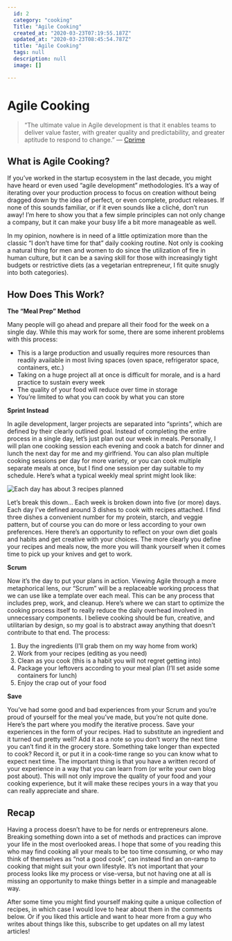 ```yaml
---
  id: 2
  category: "cooking"
  Title: "Agile Cooking"
  created_at: "2020-03-23T07:19:55.187Z"
  updated_at: "2020-03-23T08:45:54.787Z"
  title: "Agile Cooking"
  tags: null
  description: null
  image: []

---
```

# Agile Cooking

> “The ultimate value in Agile development is that it enables teams to deliver value faster, with greater quality and predictability, and greater aptitude to respond to change.”
    — [Cprime](https://www.cprime.com/resources/what-is-agile-what-is-scrum/)


## What is Agile Cooking?

If you’ve worked in the startup ecosystem in the last decade, you might have heard or even used “agile development” methodologies. It’s a way of iterating over your production process to focus on creation without being dragged down by the idea of perfect, or even complete, product releases. If none of this sounds familiar, or if it even sounds like a cliché, don’t run away! I’m here to show you that a few simple principles can not only change a company, but it can make your busy life a bit more manageable as well.

In my opinion, nowhere is in need of a little optimization more than the classic “I don’t have time for that” daily cooking routine. Not only is cooking a natural thing for men and women to do since the utilization of fire in human culture, but it can be a saving skill for those  with increasingly tight budgets or restrictive diets (as a vegetarian entrepreneur, I fit quite snugly into both categories).

## How Does This Work?

**The “Meal Prep” Method**

Many people will go ahead and prepare all their food for the week on a single day. While this may work for some, there are some inherent problems with this process:

- This is a large production and usually requires more resources than readily available in most living spaces (oven space, refrigerator space, containers, etc.)
- Taking on a huge project all at once is difficult for morale, and is a hard practice to sustain every week
- The quality of your food will reduce over time in storage
- You’re limited to what you can cook by what you can store

**Sprint Instead**

In agile development, larger projects are separated into “sprints”, which are defined by their clearly outlined goal. Instead of completing the entire process in a single day, let’s just plan out our week in meals. Personally, I will plan one cooking session each evening and cook a batch for dinner and lunch the next day for me and my girlfriend. You can also plan multiple cooking sessions per day for more variety, or you can cook multiple separate meals at once, but I find one session per day suitable to my schedule. Here’s what a typical weekly meal sprint might look like:

![Each day has about 3 recipes planned](https://paper-attachments.dropbox.com/s_748D31F1AF349B94DE812F5D308F2433EFBF09943CE9A5BE32EA9523926B9BFE_1574049367409_image.png)


Let’s break this down…
Each week is broken down into five (or more) days. Each day I’ve defined around 3 dishes to cook with recipes attached. I find three dishes a convenient number for my protein, starch, and veggie pattern, but of course you can do more or less according to your own preferences. Here there’s an opportunity to reflect on your own diet goals and habits and get creative with your choices. The more clearly you define your recipes and meals now, the more you will thank yourself when it comes time to pick up your knives and get to work.

**Scrum**

Now it’s the day to put your plans in action. Viewing Agile through a more metaphorical lens, our “Scrum” will be a replaceable working process that we can use like a template over each meal. This can be any process that includes prep, work, and cleanup. Here’s where we can start to optimize the cooking process itself to really reduce the daily overhead involved in unnecessary components. I believe cooking should be fun, creative, and utilitarian by design, so my goal is to abstract away anything that doesn’t contribute to that end.
The process:

1. Buy the ingredients (I’ll grab them on my way home from work)
2. Work from your recipes (editing as you need)
3. Clean as you cook (this is a habit you will not regret getting into)
4. Package your leftovers according to your meal plan (I’ll set aside some containers for lunch)
5. Enjoy the crap out of your food

**Save**

You’ve had some good and bad experiences from your Scrum and you’re proud of yourself for the meal you’ve made, but you’re not quite done. Here’s the part where you modify the iterative process. Save your experiences in the form of your recipes. Had to substitute an ingredient and it turned out pretty well? Add it as a note so you don’t worry the next time you can’t find it in the grocery store. Something take longer than expected to cook? Record it, or put it in a cook-time range so you can know what to expect next time. The important thing is that you have a written record of your experience in a way that you can learn from (or write your own blog post about). This will not only improve the quality of your food and your cooking experience, but it will make these recipes yours in a way that you can really appreciate and share.


## Recap

Having a process doesn’t have to be for nerds or entrepreneurs alone. Breaking something down into a set of methods and practices can improve your life in the most overlooked areas. I hope that some of you reading this who may find cooking all your meals to be too time consuming, or who may think of themselves as “not a good cook”, can instead find an on-ramp to cooking that might suit your own lifestyle. It’s not important that your process looks like my process or vise-versa, but not having one at all is missing an opportunity to make things better in a simple and manageable way.

After some time you might find yourself making quite a unique collection of recipes, in which case I would love to hear about them in the comments below. Or if you liked this article and want to hear more from a guy who writes about things like this, subscribe to get updates on all my latest articles!


<Newsletter />
<Disqus shortname="houk" :identifier="$page.key" :url="`https://jt.houk.space${$page.path}`" :language="$lang" :title="$page.title"/>